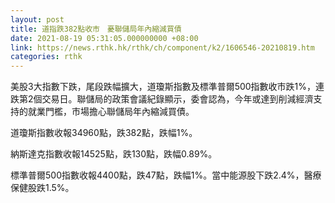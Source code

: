 ```yaml
---
layout: post
title: 道指跌382點收市　憂聯儲局年內縮減買債
date: 2021-08-19 05:31:05.000000000 +08:00
link: https://news.rthk.hk/rthk/ch/component/k2/1606546-20210819.htm
categories: rthk
---
```


美股3大指數下跌，尾段跌幅擴大，道瓊斯指數及標準普爾500指數收市跌1%，連跌第2個交易日。聯儲局的政策會議紀錄顯示，委會認為，今年或達到削減經濟支持的就業門檻，市場擔心聯儲局年內縮減買債。

道瓊斯指數收報34960點，跌382點，跌幅1%。

納斯達克指數收報14525點，跌130點，跌幅0.89%。

標準普爾500指數收報4400點，跌47點，跌幅1%。當中能源股下跌2.4%，醫療保健股跌1.5%。
